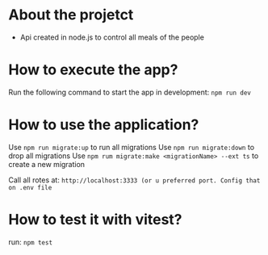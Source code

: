 # About the projetct
 - Api created in node.js to control all meals of the people

# How to execute the app?
Run the following command to start the app in development:
`npm run dev`

# How to use the application?
Use `npm run migrate:up` to run all migrations
Use `npm run migrate:down` to drop all migrations
Use `npm rum migrate:make <migrationName> --ext ts` to create a new migration

Call all rotes at: `http://localhost:3333 (or u preferred port. Config that on .env file`


# How to test it with vitest?
run: `npm test`


